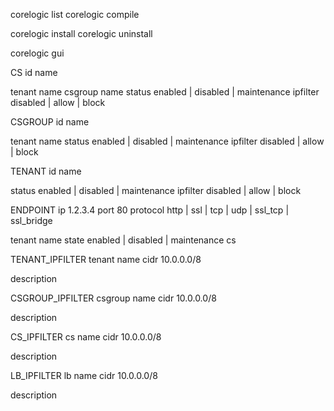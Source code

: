 corelogic list
corelogic compile

corelogic install
corelogic uninstall

corelogic gui




CS
id                  name

tenant              name
csgroup             name
status              enabled | disabled | maintenance
ipfilter            disabled | allow | block


CSGROUP
id                  name

tenant              name
status              enabled | disabled | maintenance
ipfilter            disabled | allow | block


TENANT
id                  name

status              enabled | disabled | maintenance
ipfilter            disabled | allow | block


ENDPOINT
ip                  1.2.3.4
port                80
protocol            http | ssl | tcp | udp | ssl_tcp | ssl_bridge

tenant              name
state               enabled | disabled | maintenance
cs



TENANT_IPFILTER
tenant              name
cidr                10.0.0.0/8

description


CSGROUP_IPFILTER
csgroup             name
cidr                10.0.0.0/8

description


CS_IPFILTER
cs                  name
cidr                10.0.0.0/8

description


LB_IPFILTER
lb                  name
cidr                10.0.0.0/8

description